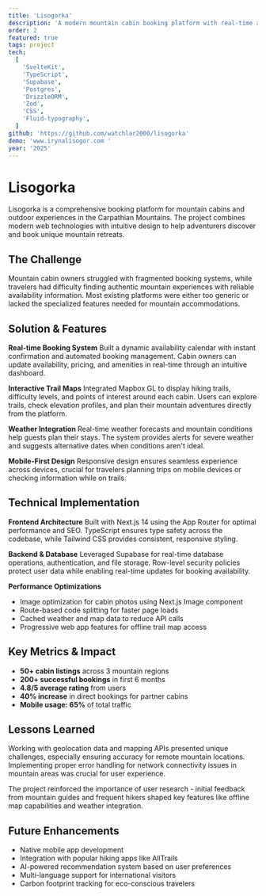 ```yaml
---
title: 'Lisogorka'
description: 'A modern mountain cabin booking platform with real-time availability and interactive trail maps'
order: 2
featured: true
tags: project
tech:
  [
    'SvelteKit',
    'TypeScript',
    'Supabase',
    'Postgres',
    'DrizzleORM',
    'Zod',
    'CSS',
    'Fluid-typography',
  ]
github: 'https://github.com/watchlar2000/lisogorka'
demo: 'www.irynalisogor.com '
year: '2025'
---
```


# Lisogorka

Lisogorka is a comprehensive booking platform for mountain cabins and outdoor experiences in the Carpathian Mountains. The project combines modern web technologies with intuitive design to help adventurers discover and book unique mountain retreats.

## The Challenge

Mountain cabin owners struggled with fragmented booking systems, while travelers had difficulty finding authentic mountain experiences with reliable availability information. Most existing platforms were either too generic or lacked the specialized features needed for mountain accommodations.

## Solution & Features

**Real-time Booking System**
Built a dynamic availability calendar with instant confirmation and automated booking management. Cabin owners can update availability, pricing, and amenities in real-time through an intuitive dashboard.

**Interactive Trail Maps**
Integrated Mapbox GL to display hiking trails, difficulty levels, and points of interest around each cabin. Users can explore trails, check elevation profiles, and plan their mountain adventures directly from the platform.

**Weather Integration**
Real-time weather forecasts and mountain conditions help guests plan their stays. The system provides alerts for severe weather and suggests alternative dates when conditions aren't ideal.

**Mobile-First Design**
Responsive design ensures seamless experience across devices, crucial for travelers planning trips on mobile devices or checking information while on trails.

## Technical Implementation

**Frontend Architecture**
Built with Next.js 14 using the App Router for optimal performance and SEO. TypeScript ensures type safety across the codebase, while Tailwind CSS provides consistent, responsive styling.

**Backend & Database**
Leveraged Supabase for real-time database operations, authentication, and file storage. Row-level security policies protect user data while enabling real-time updates for booking availability.

**Performance Optimizations**

- Image optimization for cabin photos using Next.js Image component
- Route-based code splitting for faster page loads
- Cached weather and map data to reduce API calls
- Progressive web app features for offline trail map access

## Key Metrics & Impact

- **50+ cabin listings** across 3 mountain regions
- **200+ successful bookings** in first 6 months
- **4.8/5 average rating** from users
- **40% increase** in direct bookings for partner cabins
- **Mobile usage: 65%** of total traffic

## Lessons Learned

Working with geolocation data and mapping APIs presented unique challenges, especially ensuring accuracy for remote mountain locations. Implementing proper error handling for network connectivity issues in mountain areas was crucial for user experience.

The project reinforced the importance of user research - initial feedback from mountain guides and frequent hikers shaped key features like offline map capabilities and weather integration.

## Future Enhancements

- Native mobile app development
- Integration with popular hiking apps like AllTrails
- AI-powered recommendation system based on user preferences
- Multi-language support for international visitors
- Carbon footprint tracking for eco-conscious travelers
